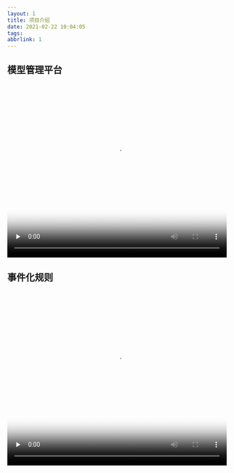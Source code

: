 ```yaml
---
layout: 1
title: 项目介绍
date: 2021-02-22 10:04:05
tags:
abbrlink: 1
---
```


## 模型管理平台

<video  width="100%" height="400" id="video" controls="" preload="none" poster="https://cdn.tulaoda.top/cdn/images/project-summary/模型管理平台.png">
<source id="mp4" src="https://cdn.tulaoda.top/cdn/vedio/模型管理平台.mov" type="video/mp4">
</video>

## 事件化规则

<video  width="100%" height="400" id="video" controls="" preload="none" poster="https://cdn.tulaoda.top/cdn/images/project-summary/事件化规则.png">
<source id="mp4" src="https://cdn.tulaoda.top/cdn/vedio/事件化规则.mov" type="video/mp4">
</video>
